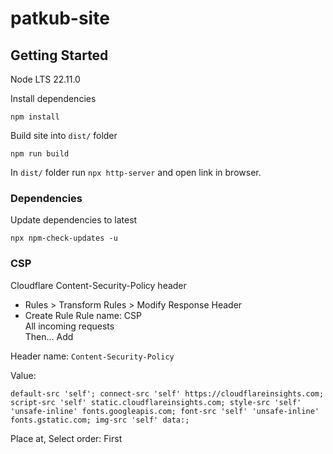 # patkub-site

## Getting Started

Node LTS 22.11.0

Install dependencies
```
npm install
```

Build site into `dist/` folder
```
npm run build
```

In `dist/` folder run `npx http-server` and open link in browser.

### Dependencies

Update dependencies to latest

```
npx npm-check-updates -u
```

### CSP

Cloudflare Content-Security-Policy header

- Rules > Transform Rules > Modify Response Header
- Create Rule
Rule name: CSP  
All incoming requests  
Then... Add  

Header name: `Content-Security-Policy`

Value:
```
default-src 'self'; connect-src 'self' https://cloudflareinsights.com; script-src 'self' static.cloudflareinsights.com; style-src 'self' 'unsafe-inline' fonts.googleapis.com; font-src 'self' 'unsafe-inline' fonts.gstatic.com; img-src 'self' data:;
```

Place at, Select order: First
